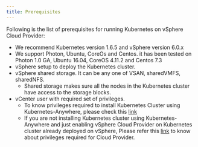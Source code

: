 ```yaml
--- 
title: Prerequisites
---
```


Following is the list of prerequisites for running Kubernetes on vSphere Cloud Provider:

* We recommend Kubernetes version 1.6.5 and vSphere version 6.0.x
* We support Photon, Ubuntu, CoreOs and Centos. it has been tested on Photon 1.0 GA, Ubuntu 16.04, CoreOS 4.11.2 and Centos 7.3
* vSphere setup to deploy the Kubernetes cluster.
* vSphere shared storage. It can be any one of VSAN, sharedVMFS, sharedNFS. 
   - Shared storage makes sure all the nodes in the Kubernetes cluster have access to the storage blocks.
* vCenter user with required set of privileges.
   - To know privileges required to install Kubernetes Cluster using Kubernetes-Anywhere, please check this [link](https://github.com/Kubernetes/Kubernetes-anywhere/blob/master/phase1/vsphere/README.md#prerequisites) 
   - If you are not installing Kubernetes cluster using Kubernetes-Anywhere and just enabling vSphere Cloud Provider on Kubernetes cluster already deployed on vSphere, Please refer this [link](https://Kubernetes.io/docs/getting-started-guides/vsphere/#configuring-vsphere-cloud-provider) to know about privileges required for Cloud Provider.
